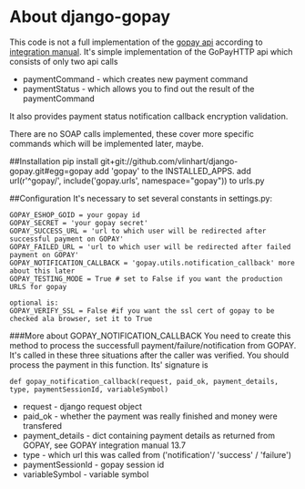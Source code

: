 # About django-gopay

This code is not a full implementation of the [gopay api](https://www.gopay.cz/jak-funguje-gopay/integrace) according to
[integration manual](https://www.gopay.cz/download/GoPay-integracni-manual_v_1_9.pdf). 
It's simple implementation of the GoPayHTTP api which consists of only two api calls

* paymentCommand - which creates new payment command
* paymentStatus - which allows you to find out the result of the paymentCommand

It also provides payment status notification callback encryption validation.

There are no SOAP calls implemented, these cover more specific commands which will be implemented later, maybe.

##Installation
    pip install git+git://github.com/vlinhart/django-gopay.git#egg=gopay
    add 'gopay' to the INSTALLED_APPS.
    add url(r'^gopay/', include('gopay.urls', namespace="gopay")) to urls.py

##Configuration
It's necessary to set several constants in settings.py:

    GOPAY_ESHOP_GOID = your gopay id
    GOPAY_SECRET = 'your gopay secret'
    GOPAY_SUCCESS_URL = 'url to which user will be redirected after successful payment on GOPAY'
    GOPAY_FAILED_URL = 'url to which user will be redirected after failed payment on GOPAY'
    GOPAY_NOTIFICATION_CALLBACK = 'gopay.utils.notification_callback' more about this later
    GOPAY_TESTING_MODE = True # set to False if you want the production URLS for gopay

    optional is:
    GOPAY_VERIFY_SSL = False #if you want the ssl cert of gopay to be checked ala browser, set it to True

###More about GOPAY_NOTIFICATION_CALLBACK
You need to create this method to process the successfull payment/failure/notification from GOPAY. It's called
in these three situations after the caller was verified. You should process the payment in this function.
Its' signature is

    def gopay_notification_callback(request, paid_ok, payment_details, type, paymentSessionId, variableSymbol)

* request - django request object
* paid_ok - whether the payment was really finished and money were transfered
* payment_details - dict containing payment details as returned from GOPAY, see GOPAY integration manual 13.7
* type - which url this was called from ('notification'/ 'success' / 'failure')
* paymentSessionId - gopay session id
* variableSymbol - variable symbol

